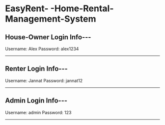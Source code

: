 # EasyRent- -Home-Rental-Management-System

## House-Owner Login Info---

Username: Alex
Password: alex1234

---------------------------------------------

## Renter Login Info---

Username: Jannat
Password: jannat12

--------------------------------------------

## Admin Login Info---

Username: admin
Password: 123


--------------------------------------------
